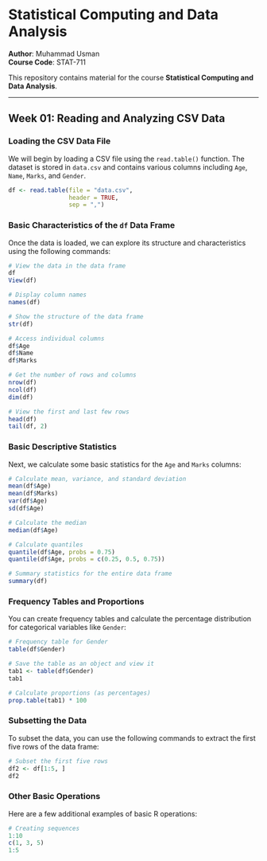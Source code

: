 # Statistical Computing and Data Analysis

**Author**: Muhammad Usman  
**Course Code**: STAT-711  

This repository contains material for the course **Statistical Computing and Data Analysis**.

---

## Week 01: Reading and Analyzing CSV Data

### Loading the CSV Data File

We will begin by loading a CSV file using the `read.table()` function. The dataset is stored in `data.csv` and contains various columns including `Age`, `Name`, `Marks`, and `Gender`.

```r
df <- read.table(file = "data.csv",
                 header = TRUE,
                 sep = ",")
```

### Basic Characteristics of the `df` Data Frame

Once the data is loaded, we can explore its structure and characteristics using the following commands:

```r
# View the data in the data frame
df
View(df)

# Display column names
names(df)

# Show the structure of the data frame
str(df)

# Access individual columns
df$Age
df$Name
df$Marks

# Get the number of rows and columns
nrow(df)
ncol(df)
dim(df)

# View the first and last few rows
head(df)
tail(df, 2)
```

### Basic Descriptive Statistics

Next, we calculate some basic statistics for the `Age` and `Marks` columns:

```r
# Calculate mean, variance, and standard deviation
mean(df$Age)
mean(df$Marks)
var(df$Age)
sd(df$Age)

# Calculate the median
median(df$Age)

# Calculate quantiles
quantile(df$Age, probs = 0.75)
quantile(df$Age, probs = c(0.25, 0.5, 0.75))

# Summary statistics for the entire data frame
summary(df)
```

### Frequency Tables and Proportions

You can create frequency tables and calculate the percentage distribution for categorical variables like `Gender`:

```r
# Frequency table for Gender
table(df$Gender)

# Save the table as an object and view it
tab1 <- table(df$Gender)
tab1

# Calculate proportions (as percentages)
prop.table(tab1) * 100
```

### Subsetting the Data

To subset the data, you can use the following commands to extract the first five rows of the data frame:

```r
# Subset the first five rows
df2 <- df[1:5, ]
df2
```

### Other Basic Operations

Here are a few additional examples of basic R operations:

```r
# Creating sequences
1:10
c(1, 3, 5)
1:5
```
